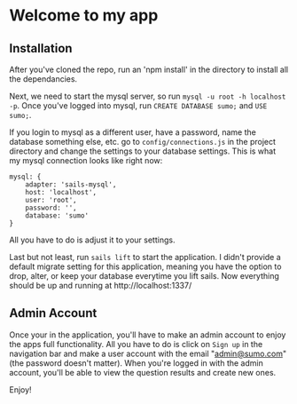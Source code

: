 # Welcome to my app

Installation
------------

After you've cloned the repo, run an 'npm install' in the directory to install all the dependancies.

Next, we need to start the mysql server, so run `mysql -u root -h localhost -p`.  Once you've logged into mysql, run `CREATE DATABASE sumo;` and `USE sumo;`.

If you login to mysql as a different user, have a password, name the database something else, etc. go to `config/connections.js` in the project directory and change the settings to your database settings.  This is what my mysql connection looks like right now:

```
mysql: {
    adapter: 'sails-mysql',
    host: 'localhost',
    user: 'root',
    password: '',
    database: 'sumo'
}
```
All you have to do is adjust it to your settings.

Last but not least, run `sails lift` to start the application.  I didn't provide a default migrate setting for this application, meaning you have the option to drop, alter, or keep your database everytime you lift sails.  Now everything should be up and running at http://localhost:1337/

Admin Account
-------------
Once your in the application, you'll have to make an admin account to enjoy the apps full functionality.  All you have to do is click on `Sign up` in the navigation bar and make a user account with the email "admin@sumo.com" (the password doesn't matter).  When you're logged in with the admin account, you'll be able to view the question results and create new ones.

Enjoy!
